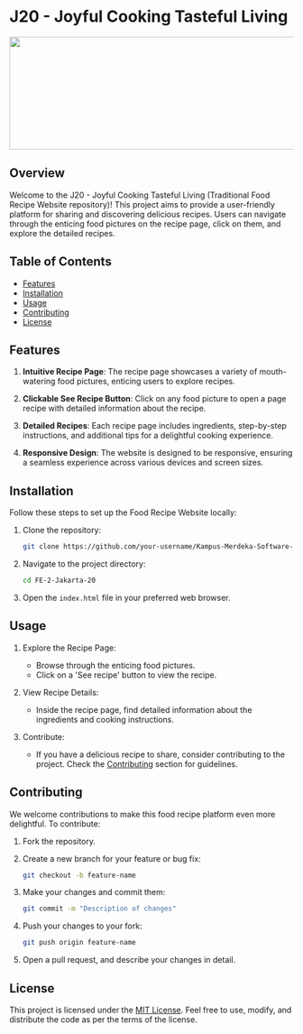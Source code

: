 # J20 - Joyful Cooking Tasteful Living

<p align="center">
  <img src="https://Kampus-Merdeka-Software-Engineering.github.io/FE-2-Jakarta-20/images/official-logo.png" width="600px" height="200px">
</p>

## Overview

Welcome to the J20 - Joyful Cooking Tasteful Living (Traditional Food Recipe Website repository)! This project aims to provide a user-friendly platform for sharing and discovering delicious recipes. Users can navigate through the enticing food pictures on the recipe page, click on them, and explore the detailed recipes.

## Table of Contents

- [Features](#features)
- [Installation](#installation)
- [Usage](#usage)
- [Contributing](#contributing)
- [License](#license)

## Features

1. **Intuitive Recipe Page**: The recipe page showcases a variety of mouth-watering food pictures, enticing users to explore recipes.

2. **Clickable See Recipe Button**: Click on any food picture to open a page recipe with detailed information about the recipe.

3. **Detailed Recipes**: Each recipe page includes ingredients, step-by-step instructions, and additional tips for a delightful cooking experience.

4. **Responsive Design**: The website is designed to be responsive, ensuring a seamless experience across various devices and screen sizes.

## Installation

Follow these steps to set up the Food Recipe Website locally:

1. Clone the repository:

    ```bash
    git clone https://github.com/your-username/Kampus-Merdeka-Software-Engineering/FE-2-Jakarta-20.git
    ```

2. Navigate to the project directory:

    ```bash
    cd FE-2-Jakarta-20
    ```

3. Open the `index.html` file in your preferred web browser.

## Usage

1. Explore the Recipe Page:
   - Browse through the enticing food pictures.
   - Click on a 'See recipe' button to view the recipe.

2. View Recipe Details:
   - Inside the recipe page, find detailed information about the ingredients and cooking instructions.
    
3. Contribute:
   - If you have a delicious recipe to share, consider contributing to the project. Check the [Contributing](#contributing) section for guidelines.

## Contributing

We welcome contributions to make this food recipe platform even more delightful. To contribute:

1. Fork the repository.

2. Create a new branch for your feature or bug fix:

    ```bash
    git checkout -b feature-name
    ```

3. Make your changes and commit them:

    ```bash
    git commit -m "Description of changes"
    ```

4. Push your changes to your fork:

    ```bash
    git push origin feature-name
    ```

5. Open a pull request, and describe your changes in detail.

## License

This project is licensed under the [MIT License](LICENSE). Feel free to use, modify, and distribute the code as per the terms of the license.
